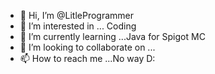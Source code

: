 - 👋 Hi, I’m @LitleProgrammer
- 👀 I’m interested in ... Coding
- 🌱 I’m currently learning ...Java for Spigot MC
- 💞️ I’m looking to collaborate on ...
- 📫 How to reach me ...No way D:

<!---
LitleProgrammer/LitleProgrammer is a ✨ special ✨ repository because its `README.md` (this file) appears on your GitHub profile.
You can click the Preview link to take a look at your changes.
--->
